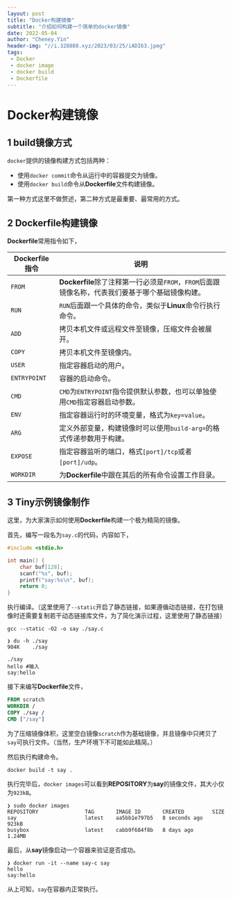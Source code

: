 ```yaml
---
layout: post
title: "Docker构建镜像"
subtitle: "介绍如何构建一个简单的docker镜像"
date: 2022-05-04
author: "Cheney.Yin"
header-img: "//i.328888.xyz/2023/03/25/iADI63.jpeg"
tags:
 - Docker
 - docker image
 - docker build
 - Dockerfile
---
```


# Docker构建镜像

## 1 build镜像方式

`docker`提供的镜像构建方式包括两种：

- 使用`docker commit`命令从运行中的容器提交为镜像。
- 使用`docker build`命令从**Dockerfile**文件构建镜像。

第一种方式这里不做赘述，第二种方式是最重要、最常用的方式。

## 2 Dockerfile构建镜像

**Dockerfile**常用指令如下，

| **Dockerfile**指令 | 说明                                                         |
| ------------------ | ------------------------------------------------------------ |
| `FROM`             | **Dockerfile**除了注释第一行必须是`FROM`，`FROM`后面跟镜像名称，代表我们要基于哪个基础镜像构建。 |
| `RUN`              | `RUN`后面跟一个具体的命令，类似于**Linux**命令行执行命令。   |
| `ADD`              | 拷贝本机文件或远程文件至镜像，压缩文件会被展开。             |
| `COPY`             | 拷贝本机文件至镜像内。                                       |
| `USER`             | 指定容器启动的用户。                                         |
| `ENTRYPOINT`       | 容器的启动命令。                                             |
| `CMD`              | `CMD`为`ENTRYPOINT`指令提供默认参数，也可以单独使用`CMD`指定容器启动参数。 |
| `ENV`              | 指定容器运行时的环境变量，格式为`key=value`。                |
| `ARG`              | 定义外部变量，构建镜像时可以使用`build-arg=`的格式传递参数用于构建。 |
| `EXPOSE`           | 指定容器监听的端口，格式`[port]/tcp`或者`[port]/udp`。       |
| `WORKDIR`          | 为**Dockerfile**中跟在其后的所有命令设置工作目录。           |

## 3 Tiny示例镜像制作

这里，为大家演示如何使用**Dockerfile**构建一个极为精简的镜像。

首先，编写一段名为`say.c`的代码，内容如下，

```c
#include <stdio.h>

int main() {
	char buf[128];
	scanf("%s", buf);
	printf("say:%s\n", buf);
	return 0;
}
```

执行编译。（这里使用了`--static`开启了静态链接，如果遵循动态链接，在打包镜像时还需要复制若干动态链接库文件，为了简化演示过程，这里使用了静态链接）

```shell
gcc --static -O2 -o say ./say.c
```

```shell
❯ du -h ./say
904K	./say
```

```shell
./say
hello #输入
say:hello
```

接下来编写**Dockerfile**文件，

```dockerfile
FROM scratch
WORKDIR /
COPY ./say /
CMD ["/say"]
```

为了压缩镜像体积，这里空白镜像`scratch`作为基础镜像，并且镜像中只拷贝了`say`可执行文件。（当然，生产环境下不可能如此精简。）

然后执行构建命令。

```shell
docker build -t say .
```

执行完毕后，`docker images`可以看到**REPOSITORY**为**say**的镜像文件，其大小仅为`923kB`。

```shell
❯ sudo docker images
REPOSITORY               TAG       IMAGE ID       CREATED         SIZE
say                      latest    aa5bb1e797b5   8 seconds ago   923kB
busybox                  latest    cabb9f684f8b   8 days ago      1.24MB
```

最后，从**say**镜像启动一个容器来验证是否成功。

```shell
❯ docker run -it --name say-c say
hello
say:hello
```

从上可知，`say`在容器内正常执行。
